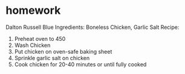# homework
Dalton Russell
Blue
Ingredients: Boneless Chicken, Garlic Salt
Recipe:
1. Preheat oven to 450
2. Wash Chicken
3. Put chicken on oven-safe baking sheet
4. Sprinkle garlic salt on chicken
5. Cook chicken for 20-40 minutes or until fully cooked

